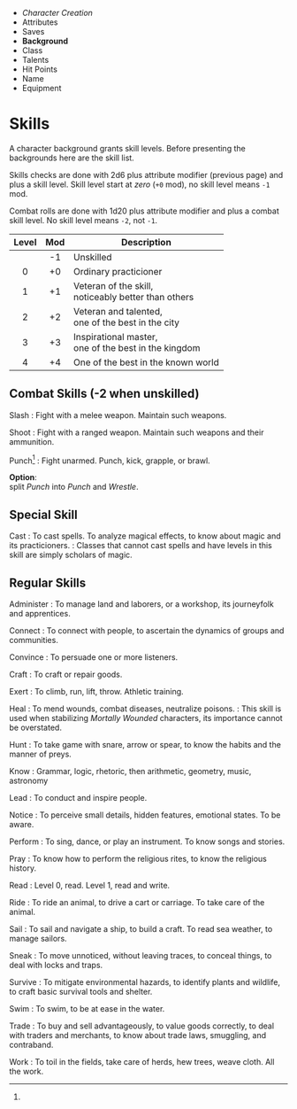 
<!-- .margin.compass -->
* _Character Creation_
* Attributes
* Saves
* **Background**
* Class
* Talents
* Hit Points
* Name
* Equipment


# Skills

<!-- <div.two-columns> -->
<!-- <div.left-column> -->

A character background grants skill levels. Before presenting the backgrounds here are the skill list.

Skills checks are done with 2d6 plus attribute modifier (previous page) and plus a skill level. Skill level start at _zero_ (`+0` mod), no skill level means `-1` mod.

Combat rolls are done with 1d20 plus attribute modifier and plus a combat skill level. No skill level means `-2`, not `-1`.

<!-- .skill-levels -->
| Level | Mod | Description                                              |
|:-----:|:---:|----------------------------------------------------------|
|       |  -1 | Unskilled                                                |
|  0    |  +0 | Ordinary practicioner                                    |
|  1    |  +1 | Veteran of the skill,<br/>noticeably better than others  |
|  2    |  +2 | Veteran and talented,<br/>one of the best in the city    |
|  3    |  +3 | Inspirational master,<br/>one of the best in the kingdom |
|  4    |  +4 | One of the best in the known world                       |

## Combat Skills <span class="unskilled">(-2 when unskilled)</span>

Slash
: Fight with a melee weapon. Maintain such weapons.

Shoot
: Fight with a ranged weapon. Maintain such weapons and their ammunition.

Punch[^1]
: Fight unarmed. Punch, kick, grapple, or brawl.

[^1]:
  **Option**:<br/>split _Punch_ into _Punch_ and _Wrestle_.


## Special Skill

Cast
: To cast spells. To analyze magical effects, to know about magic and its practicioners.
: Classes that cannot cast spells and have levels in this skill are simply scholars of magic.

<!-- </div.left-column> -->
<!-- <div.right-column> -->

## Regular Skills

Administer
: To manage land and laborers, or a workshop, its journeyfolk and apprentices.

Connect
: To connect with people, to ascertain the dynamics of groups and communities.

Convince
: To persuade one or more listeners.

Craft
: To craft or repair goods.

Exert
: To climb, run, lift, throw. Athletic training.

Heal
: To mend wounds, combat diseases, neutralize poisons.
: This skill is used when stabilizing _Mortally Wounded_ characters, its importance cannot be overstated.

Hunt
: To take game with snare, arrow or spear, to know the habits and the manner of preys.

Know
: Grammar, logic, rhetoric, then arithmetic, geometry, music, astronomy

Lead
: To conduct and inspire people.

Notice
: To perceive small details, hidden features, emotional states. To be aware.

Perform
: To sing, dance, or play an instrument. To know songs and stories.

Pray
: To know how to perform the religious rites, to know the religious history.

Read
: Level 0, read. Level 1, read and write.

Ride
: To ride an animal, to drive a cart or carriage. To take care of the animal.

Sail
: To sail and navigate a ship, to build a craft. To read sea weather, to manage sailors.

Sneak
: To move unnoticed, without leaving traces, to conceal things, to deal with locks and traps.

Survive
: To mitigate environmental hazards, to identify plants and wildlife, to craft basic survival tools and shelter.

Swim
: To swim, to be at ease in the water.

Trade
: To buy and sell advantageously, to value goods correctly, to deal with traders and merchants, to know about trade laws, smuggling, and contraband.

Work
: To toil in the fields, take care of herds, hew trees, weave cloth. All the work.

<!-- </div.right-column> -->
<!-- </div.two-columns> -->

